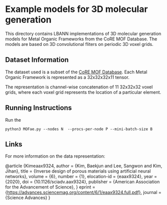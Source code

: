 # Example models for 3D molecular generation 

This directory contains LBANN implementations of 3D molecular generation models for Metal Organic Frameworks from the CoRE MOF Database. The models are based on 3D convolutional fliters on periodic 3D voxel grids. 


## Dataset Information 

The dataset used is a subset of the [CoRE MOF Database](https://gregchung.github.io/CoRE-MOFs/). Each Metal Organic Framework is represented as a 32x32x32x11 tensor. 

The representation is channel-wise concatenation of 11 32x32x32 voxel grids, where each voxel grid represents the location of a particular element. 

## Running Instructions

Run the 
```
python3 MOFae.py --nodes N  --procs-per-node P --mini-batch-size B 
```
## Links  

For more information on the data representation: 



@article {Kimeaax9324,
	author = {Kim, Baekjun and Lee, Sangwon and Kim, Jihan},
	title = {Inverse design of porous materials using artificial neural networks},
	volume = {6},
	number = {1},
	elocation-id = {eaax9324},
	year = {2020},
	doi = {10.1126/sciadv.aax9324},
	publisher = {American Association for the Advancement of Science},
	}
	eprint = {https://advances.sciencemag.org/content/6/1/eaax9324.full.pdf},
	journal = {Science Advances}
}
 
